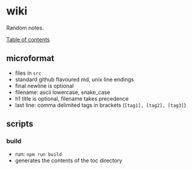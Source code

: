 # wiki

Random notes.

[Table of contents](./toc/README.md)

## microformat

* files in `src`
* standard github flavoured md, unix line endings
* final newline is optional
* filename: ascii lowercase, snake_case
* h1 title is optional, filename takes precedence
* last line: comma delimited tags in brackets (`[tag1], [tag2], [tag3]`)

## scripts

### build

* run: `npm run build`
* generates the contents of the toc directory
